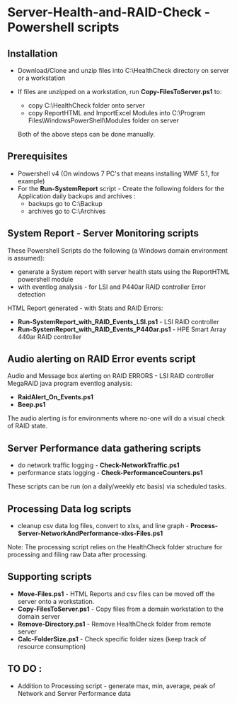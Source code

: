 # Server-Health-and-RAID-Check - Powershell scripts

## Installation
* Download/Clone and unzip files into C:\HealthCheck directory on server or a workstation
* If files are unzipped on a workstation, run **Copy-FilesToServer.ps1** to:
    * copy C:\HealthCheck folder onto server
    * copy ReportHTML and ImportExcel Modules into C:\Program Files\WindowsPowerShell\Modules folder on server
 
  Both of the above steps can be done manually.

## Prerequisites
* Powershell v4 (On windows 7 PC's that means installing WMF 5.1, for example)
* For the **Run-SystemReport** script - Create the following folders for the Application daily backups and archives :
    * backups go to C:\Backup
    * archives go to C:\Archives

## System Report - Server Monitoring scripts
These Powershell Scripts do the following (a Windows domain environment is assumed):
* generate a System report with server health stats using the ReportHTML powershell module
* with eventlog analysis - for LSI and P440ar RAID controller Error detection

HTML Report generated - with Stats and RAID Errors:
* **Run-SystemReport_with_RAID_Events_LSI.ps1** - LSI RAID controller
* **Run-SystemReport_with_RAID_Events_P440ar.ps1** - HPE Smart Array 440ar RAID controller

## Audio alerting on RAID Error events script
Audio and Message box alerting on RAID ERRORS - LSI RAID controller MegaRAID java program eventlog analysis:
* **RaidAlert_On_Events.ps1**
* **Beep.ps1**

The audio alerting is for environments where no-one will do a visual check of RAID state.

## Server Performance data gathering scripts
* do network traffic logging - **Check-NetworkTraffic.ps1** 
* performance stats logging - **Check-PerformanceCounters.ps1**

These scripts can be run (on a daily/weekly etc basis) via scheduled tasks.

## Processing Data log scripts
* cleanup csv data log files, convert to xlxs, and line graph - **Process-Server-NetworkAndPerformance-xlxs-Files.ps1**

Note: The processing script relies on the HealthCheck folder structure for processing and filing raw Data after processing.

## Supporting scripts
* **Move-Files.ps1** - HTML Reports and csv files can be moved off the server onto a workstation.
* **Copy-FilesToServer.ps1** - Copy files from a domain workstation to the domain server
* **Remove-Directory.ps1** - Remove HealthCheck folder from remote server
* **Calc-FolderSize.ps1** - Check specific folder sizes (keep track of resource consumption)

## TO DO :
* Addition to Processing script - generate max, min, average, peak of Network and Server Performance data 




